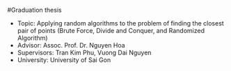 #Graduation thesis
- Topic: Applying random algorithms to the problem of finding the closest pair of points (Brute Force, Divide and Conquer, and Randomized Algorithm)
- Advisor: Assoc. Prof. Dr. Nguyen Hoa
- Supervisors: Tran Kim Phu, Vuong Dai Nguyen
- University: University of Sai Gon
